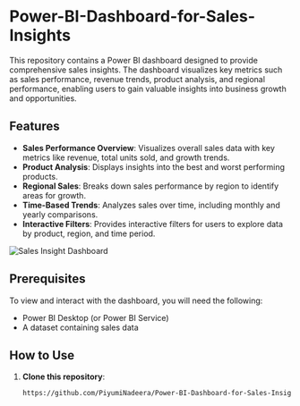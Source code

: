 # Power-BI-Dashboard-for-Sales-Insights
This repository contains a Power BI dashboard designed to provide comprehensive sales insights. The dashboard visualizes key metrics such as sales performance, revenue trends, product analysis, and regional performance, enabling users to gain valuable insights into business growth and opportunities. 

## Features

- **Sales Performance Overview**: Visualizes overall sales data with key metrics like revenue, total units sold, and growth trends.
- **Product Analysis**: Displays insights into the best and worst performing products.
- **Regional Sales**: Breaks down sales performance by region to identify areas for growth.
- **Time-Based Trends**: Analyzes sales over time, including monthly and yearly comparisons.
- **Interactive Filters**: Provides interactive filters for users to explore data by product, region, and time period.

![Sales Insight Dashboard](Assets/SalesInsightDashboard.png)

## Prerequisites

To view and interact with the dashboard, you will need the following:
- Power BI Desktop (or Power BI Service)
- A dataset containing sales data 

## How to Use

1. **Clone this repository**:
   ```bash
   https://github.com/PiyumiNadeera/Power-BI-Dashboard-for-Sales-Insights.git
